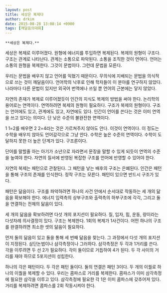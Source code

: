 ```yaml
---
layout: post
title: 세상은 복제다
author: drkim
date: 2015-08-28 13:08:14 +0900
tags: [깨달음의대화]
---
```

 


    **세상은 복제다.**

  


세상은 복제로 이루어졌다. 원형에 에너지를 투입하면 복제된다. 복제의 원형이 구조다. 구조는 관계로 나타난다. 관계는 소통으로 파악된다. 소통을 조직한 것이 언어다. 언어는 소통의 원형을 복제한다. 그것이 문법이다. 그런데 문법을 모른다. 

  


우리는 문법을 배우지 않고 언어를 익혔기 때문이다. 무의식에 지배되는 문법을 의식적으로 쓰는 것이 깨달음이다. 언어학의 낙후로 인해 학자들이 이 분야를 연구하지 않았다. 나라마다 다른 문법이 있지만 외국어 번역에나 쓰일 뿐 언어의 근본에는 닿지 않았다. 

  


자연의 존재가 복제로 이루어졌듯이 인간의 지식도 복제의 방법을 써야 한다. 논리학의 용어로는 연역이다. 연역하려면 복제의 원형이 필요하다. 구조가 복제의 원형이다. 구조는 언어에도 있고, 관계에도 있고, 자연에도 있다. 인간이 언어를 쓴다는 것은 이미 연역을 쓰고 있다는 의미다. 단 낮은 수준의 불완전한 연역이다. 

  


1 1=2를 배우면 2 2=4라는 것은 가르쳐주지 않아도 안다. 이것이 연역이다. 이 정도는 수학을 배우지 않아도 언어감각으로 그냥 안다. 수학은 높은 수준의 연역이다. 수학이 도달하지 못한 더 높은 단계가 있다. 구조론이다.

  


단어를 말할줄 아는 아기가 소년으로 자라면서 문장을 말할 수 있게 되듯이 연역의 수준을 높여야 한다. 자연의 질서에 반영된 복잡한 구조를 언어에 반영할 수 있어야 한다. 

  


자연의 복제는 패턴으로 관찰된다. 그 패턴을 낳는 배후의 구조는 은폐된다. 인간은 패턴을 통해 구조의 존재를 인식한다. 정작 구조는 모른다. 패턴이 있으면 반드시 구조가 있다. 

  


패턴은 닮음이다. 구조를 파악하려면 하나의 사건 안에서 순서대로 작동하는 세 개의 닮음을 확보해야 한다. 에너지 입력측의 상부구조와 출력측의 하부구조에 각각, 그리고 둘을 연결하는 전체의 닮음이 있다. 

  


세 개의 닮음을 확보하려면 다섯 개의 포지션이 필요하다. 질, 입자, 힘, 운동, 량이라는 다섯차례 의사결정이 있다. 구조는 복제한다. 1회의 복제가 1사건이다. 어떤 하나의 구조를 완결하려면 최소한 셋의 닮음이 필요하다. 

  


먼저 둘의 닮음이 있고 둘을 통해 세 번째 닮음을 찾는다. 그 과정에서 다섯 개의 포지션이 지정된다. 삼단논법이나 삼각측정이나 그러하다. 삼각측정은 두 각과 1거리를 쓴다. 각을 이루려면 두 선 2가 필요하다. 각이 둘이므로 거듭하여 4가 된다. 두 각 사이의 거리를 재야 하므로 5포지션이 성립한다. 

  


하나의 각은 패턴이다. 두 각은 패턴 둘이다. 둘의 연결은 패턴 3이다. 두 개의 이퀄로 하나의 이퀄을 복제할 수 있다. 우리는 콤파스로 거리를 복제한다. 콤파스가 이미 삼각측정에 필요한 삼각을 이루고 있다. 삼각측정에 필요한 각 1은 이미 콤파스에 갖추어져 있다. 거리를 복제하려면 콤파스를 2회 작동시켜야 한다.